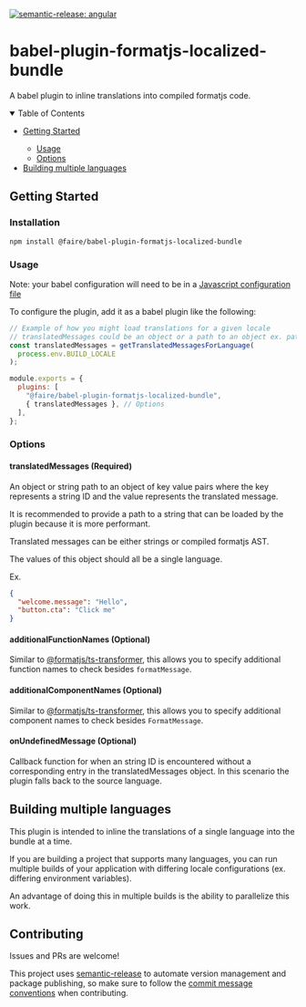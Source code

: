 [![semantic-release: angular](https://img.shields.io/badge/semantic--release-angular-e10079?logo=semantic-release)](https://github.com/semantic-release/semantic-release)

# babel-plugin-formatjs-localized-bundle

A babel plugin to inline translations into compiled formatjs code.

<details open="open">
  <summary>Table of Contents</summary>
   <ul>
      <li><a href="#getting-started">Getting Started</a></li>
      <ul>
        <li><a href="#usage">Usage</a></li>
        <li><a href="#options">Options</a></li>
      </ul>
      <li><a href="#building-multiple-languages">Building multiple languages</a></li>
   </ul>
</details>

## Getting Started

### Installation

```
npm install @faire/babel-plugin-formatjs-localized-bundle
```

### Usage

Note: your babel configuration will need to be in a [Javascript configuration file](https://babeljs.io/docs/en/configuration#javascript-configuration-files)

To configure the plugin, add it as a babel plugin like the following:

```js
// Example of how you might load translations for a given locale
// translatedMessages could be an object or a path to an object ex. path.resolve(__dirname, `lang/{process.env.BUILD_LOCALE}.json`)
const translatedMessages = getTranslatedMessagesForLanguage(
  process.env.BUILD_LOCALE
);

module.exports = {
  plugins: [
    "@faire/babel-plugin-formatjs-localized-bundle",
    { translatedMessages }, // Options
  ],
};
```

### Options

#### translatedMessages (Required)

An object or string path to an object of key value pairs where the key represents a string ID and the value represents the translated message.

It is recommended to provide a path to a string that can be loaded by the plugin because it is more performant.

Translated messages can be either strings or compiled formatjs AST.

The values of this object should all be a single language.

Ex.

```json
{
  "welcome.message": "Hello",
  "button.cta": "Click me"
}
```

#### additionalFunctionNames (Optional)

Similar to [@formatjs/ts-transformer](https://formatjs.io/docs/tooling/ts-transformer#additionalfunctionnames), this allows you to specify additional function names to check besides `formatMessage`.

#### additionalComponentNames (Optional)

Similar to [@formatjs/ts-transformer](https://formatjs.io/docs/tooling/ts-transformer#additionalcomponentnames), this allows you to specify additional component names to check besides `FormatMessage`.

#### onUndefinedMessage (Optional)

Callback function for when an string ID is encountered without a corresponding entry in the translatedMessages object. In this scenario the plugin falls back to the source language.

## Building multiple languages

This plugin is intended to inline the translations of a single language into the bundle at a time.

If you are building a project that supports many languages, you can run multiple builds of your application with differing locale configurations (ex. differing environment variables).

An advantage of doing this in multiple builds is the ability to parallelize this work.

## Contributing

Issues and PRs are welcome!

This project uses [semantic-release](https://github.com/semantic-release/semantic-release) to automate version management and package publishing, so make sure to follow the [commit message conventions](https://github.com/angular/angular/blob/master/CONTRIBUTING.md#-commit-message-format) when contributing.
